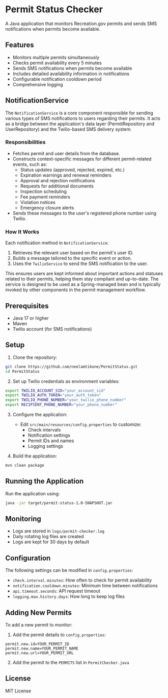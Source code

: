 # Permit Status Checker

A Java application that monitors Recreation.gov permits and sends SMS notifications when permits become available.

## Features

- Monitors multiple permits simultaneously
- Checks permit availability every 5 minutes
- Sends SMS notifications when permits become available
- Includes detailed availability information in notifications
- Configurable notification cooldown period
- Comprehensive logging

## NotificationService

The `NotificationService` is a core component responsible for sending various types of SMS notifications to users regarding their permits. It acts as a bridge between the application's data layer (PermitRepository and UserRepository) and the Twilio-based SMS delivery system.

### Responsibilities
- Fetches permit and user details from the database.
- Constructs context-specific messages for different permit-related events, such as:
  - Status updates (approved, rejected, expired, etc.)
  - Expiration warnings and renewal reminders
  - Approval and rejection notifications
  - Requests for additional documents
  - Inspection scheduling
  - Fee payment reminders
  - Violation notices
  - Emergency closure alerts
- Sends these messages to the user's registered phone number using Twilio.

### How It Works
Each notification method in `NotificationService`:
1. Retrieves the relevant user based on the permit's user ID.
2. Builds a message tailored to the specific event or action.
3. Uses the `TwilioService` to send the SMS notification to the user.

This ensures users are kept informed about important actions and statuses related to their permits, helping them stay compliant and up-to-date. The service is designed to be used as a Spring-managed bean and is typically invoked by other components in the permit management workflow.

## Prerequisites

- Java 17 or higher
- Maven
- Twilio account (for SMS notifications)

## Setup

1. Clone the repository:
```bash
git clone https://github.com/neelamtikone/PermitStatus.git
cd PermitStatus
```

2. Set up Twilio credentials as environment variables:
```bash
export TWILIO_ACCOUNT_SID="your_account_sid"
export TWILIO_AUTH_TOKEN="your_auth_token"
export TWILIO_PHONE_NUMBER="your_twilio_phone_number"
export RECIPIENT_PHONE_NUMBER="your_phone_number"
```

3. Configure the application:
   - Edit `src/main/resources/config.properties` to customize:
     - Check intervals
     - Notification settings
     - Permit IDs and names
     - Logging settings

4. Build the application:
```bash
mvn clean package
```

## Running the Application

Run the application using:
```bash
java -jar target/permit-status-1.0-SNAPSHOT.jar
```

## Monitoring

- Logs are stored in `logs/permit-checker.log`
- Daily rotating log files are created
- Logs are kept for 30 days by default

## Configuration

The following settings can be modified in `config.properties`:

- `check.interval.minutes`: How often to check for permit availability
- `notification.cooldown.minutes`: Minimum time between notifications
- `api.timeout.seconds`: API request timeout
- `logging.max.history.days`: How long to keep log files

## Adding New Permits

To add a new permit to monitor:

1. Add the permit details to `config.properties`:
```properties
permit.new.id=YOUR_PERMIT_ID
permit.new.name=YOUR_PERMIT_NAME
permit.new.url=YOUR_PERMIT_URL
```

2. Add the permit to the `PERMITS` list in `PermitChecker.java`

## License

MIT License
